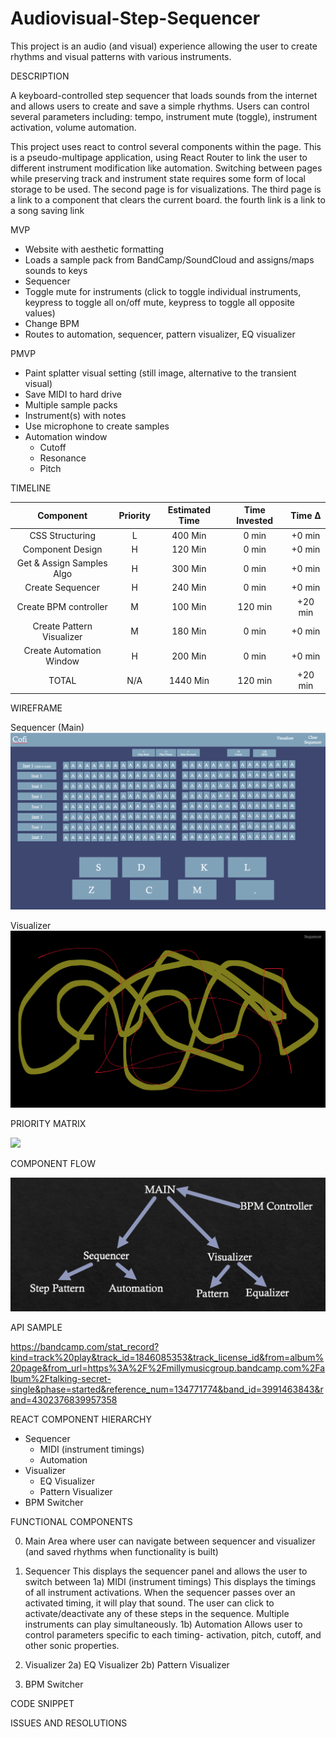 # Audiovisual-Step-Sequencer

This project is an audio (and visual) experience allowing the user to create rhythms and visual patterns with various instruments.

DESCRIPTION

A keyboard-controlled step sequencer that loads sounds from the internet and allows users to create and save a simple rhythms. Users can control several parameters including: tempo, instrument mute (toggle), instrument activation, volume automation.

This project uses react to control several components within the page. This is a pseudo-multipage application, using React Router to link the user to different instrument modification like automation. Switching between pages while preserving track and instrument state requires some form of local storage to be used. The second page is for visualizations. The third page is a link to a component that clears the current board. the fourth link is a link to a song saving link


MVP

- Website with aesthetic formatting
- Loads a sample pack from BandCamp/SoundCloud and assigns/maps sounds to keys
- Sequencer
- Toggle mute for instruments (click to toggle individual instruments, keypress to toggle all on/off mute, keypress to toggle all opposite values)
- Change BPM
- Routes to automation, sequencer, pattern visualizer, EQ visualizer


PMVP

- Paint splatter visual setting (still image, alternative to the transient visual)
- Save MIDI to hard drive
- Multiple sample packs
- Instrument(s) with notes
- Use microphone to create samples
- Automation window
    - Cutoff
    - Resonance
    - Pitch

TIMELINE

| Component                   | Priority | Estimated Time | Time Invested | Time ∆   |
| :-------------------------: | :------: | :------------: | :-----------: | :------: |
| CSS Structuring             |    L     |   400 Min      |     0 min     |  +0 min |
| Component Design            |    H     |   120 Min      |     0 min     |  +0 min |
| Get & Assign Samples Algo   |    H     |   300 Min      |     0 min     |  +0 min |
| Create Sequencer            |    H     |   240 Min      |     0 min     |  +0 min |
| Create BPM controller       |    M     |   100 Min      |   120 min     | +20 min |
| Create Pattern Visualizer   |    M     |   180 Min      |     0 min     |  +0 min |
| Create Automation Window    |    H     |   200 Min      |     0 min     |  +0 min |
|     TOTAL        |   N/A    |   1440 Min      |   120 min     | +20 min |


WIREFRAME

Sequencer (Main)
![](./images/sequencer.png)

Visualizer
![](./images/visualizer.png)

PRIORITY MATRIX

![](./images/priority_matrix.jpeg)

COMPONENT FLOW

![](./images/component_flow.png)

API SAMPLE

https://bandcamp.com/stat_record?kind=track%20play&track_id=1846085353&track_license_id&from=album%20page&from_url=https%3A%2F%2Fmillymusicgroup.bandcamp.com%2Falbum%2Ftalking-secret-single&phase=started&reference_num=134771774&band_id=3991463843&rand=4302376839957358

REACT COMPONENT HIERARCHY

- Sequencer
    - MIDI (instrument timings)
    - Automation
- Visualizer
    - EQ Visualizer
    - Pattern Visualizer
- BPM Switcher

FUNCTIONAL COMPONENTS

0) Main
    Area where user can navigate between sequencer and visualizer (and saved rhythms when functionality is built)
1) Sequencer
    This displays the sequencer panel and allows the user to switch between
1a) MIDI (instrument timings)
    This displays the timings of all instrument activations. When the sequencer passes over an activated timing, it will play that sound. The user can click to activate/deactivate any of these steps in the sequence. Multiple instruments can play simultaneously.
1b) Automation
    Allows user to control parameters specific to each timing- activation, pitch, cutoff, and other sonic properties.

2) Visualizer
2a) EQ Visualizer
2b) Pattern Visualizer

3) BPM Switcher

CODE SNIPPET

ISSUES AND RESOLUTIONS